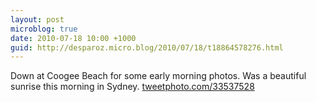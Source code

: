 ```yaml
---
layout: post
microblog: true
date: 2010-07-18 10:00 +1000
guid: http://desparoz.micro.blog/2010/07/18/t18864578276.html
---
```

Down at Coogee Beach for some early morning photos. Was a beautiful sunrise this morning in Sydney.  [tweetphoto.com/33537528](http://tweetphoto.com/33537528)
